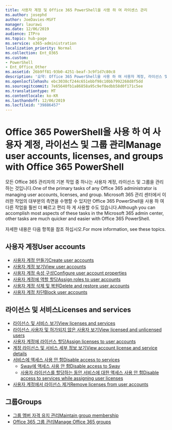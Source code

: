 ```yaml
---
title: 사용자 계정 및 Office 365 PowerShell을 사용 하 여 라이센스 관리
ms.author: josephd
author: JoeDavies-MSFT
manager: laurawi
ms.date: 12/06/2019
audience: ITPro
ms.topic: hub-page
ms.service: o365-administration
localization_priority: Normal
ms.collection: Ent_O365
ms.custom:
- PowerShell
- Ent_Office_Other
ms.assetid: 26b9ff81-93b0-4251-beaf-3c9f1d7c80c8
description: '요약: Office 365 PowerShell을 사용 하 여 사용자 계정, 라이선스 및 그룹을 관리 하는 방법에 대해 알아봅니다.'
ms.openlocfilehash: ebc3038cf244c651ebbf98c10bb7992268d8f5dd
ms.sourcegitcommit: 7e65640fb1a86858a95c9ef0edbb58d0f171c5ee
ms.translationtype: MT
ms.contentlocale: ko-KR
ms.lasthandoff: 12/06/2019
ms.locfileid: "39886457"
---
```

# <a name="manage-user-accounts-licenses-and-groups-with-office-365-powershell"></a><span data-ttu-id="ce632-103">Office 365 PowerShell을 사용 하 여 사용자 계정, 라이선스 및 그룹 관리</span><span class="sxs-lookup"><span data-stu-id="ce632-103">Manage user accounts, licenses, and groups with Office 365 PowerShell</span></span>

<span data-ttu-id="ce632-104">모든 Office 365 관리자의 기본 작업 중 하나는 사용자 계정, 라이선스 및 그룹을 관리 하는 것입니다.</span><span class="sxs-lookup"><span data-stu-id="ce632-104">One of the primary tasks of any Office 365 administrator is managing user accounts, licenses, and group.</span></span> <span data-ttu-id="ce632-105">Microsoft 365 관리 센터에서 이러한 작업의 대부분의 측면을 수행할 수 있지만 Office 365 PowerShell을 사용 하 여 다른 작업을 훨씬 더 빠르고 편리 하 게 사용할 수도 있습니다.</span><span class="sxs-lookup"><span data-stu-id="ce632-105">Although you can accomplish most aspects of these tasks in the Microsoft 365 admin center, other tasks are much quicker and easier with Office 365 PowerShell.</span></span> 

<span data-ttu-id="ce632-106">자세한 내용은 다음 항목을 참조 하십시오.</span><span class="sxs-lookup"><span data-stu-id="ce632-106">For more information, see these topics.</span></span>

## <a name="user-accounts"></a><span data-ttu-id="ce632-107">사용자 계정</span><span class="sxs-lookup"><span data-stu-id="ce632-107">User accounts</span></span>

- [<span data-ttu-id="ce632-108">사용자 계정 만들기</span><span class="sxs-lookup"><span data-stu-id="ce632-108">Create user accounts</span></span>](create-user-accounts-with-office-365-powershell.md)
- [<span data-ttu-id="ce632-109">사용자 계정 보기</span><span class="sxs-lookup"><span data-stu-id="ce632-109">View user accounts</span></span>](view-user-accounts-with-office-365-powershell.md)
- [<span data-ttu-id="ce632-110">사용자 계정 속성 구성</span><span class="sxs-lookup"><span data-stu-id="ce632-110">Configure user account properties</span></span>](configure-user-account-properties-with-office-365-powershell.md)
- [<span data-ttu-id="ce632-111">사용자 계정에 역할 할당</span><span class="sxs-lookup"><span data-stu-id="ce632-111">Assign roles to user accounts</span></span>](assign-roles-to-user-accounts-with-office-365-powershell.md)
- [<span data-ttu-id="ce632-112">사용자 계정 삭제 및 복원</span><span class="sxs-lookup"><span data-stu-id="ce632-112">Delete and restore user accounts</span></span>](delete-and-restore-user-accounts-with-office-365-powershell.md)
- [<span data-ttu-id="ce632-113">사용자 계정 차단</span><span class="sxs-lookup"><span data-stu-id="ce632-113">Block user accounts</span></span>](block-user-accounts-with-office-365-powershell.md)

## <a name="licenses-and-services"></a><span data-ttu-id="ce632-114">라이선스 및 서비스</span><span class="sxs-lookup"><span data-stu-id="ce632-114">Licenses and services</span></span>
- [<span data-ttu-id="ce632-115">라이선스 및 서비스 보기</span><span class="sxs-lookup"><span data-stu-id="ce632-115">View licenses and services</span></span>](view-licenses-and-services-with-office-365-powershell.md)
- [<span data-ttu-id="ce632-116">라이선스 사용자 및 허가되지 않은 사용자 보기</span><span class="sxs-lookup"><span data-stu-id="ce632-116">View licensed and unlicensed users</span></span>](view-licensed-and-unlicensed-users-with-office-365-powershell.md)
- [<span data-ttu-id="ce632-117">사용자 계정에 라이선스 할당</span><span class="sxs-lookup"><span data-stu-id="ce632-117">Assign licenses to user accounts</span></span>](assign-licenses-to-user-accounts-with-office-365-powershell.md)
- [<span data-ttu-id="ce632-118">계정 라이선스 및 서비스 세부 정보 보기</span><span class="sxs-lookup"><span data-stu-id="ce632-118">View account license and service details</span></span>](view-account-license-and-service-details-with-office-365-powershell.md)
- [<span data-ttu-id="ce632-119">서비스에 액세스 사용 안 함</span><span class="sxs-lookup"><span data-stu-id="ce632-119">Disable access to services</span></span>](disable-access-to-services-with-office-365-powershell.md)
  - [<span data-ttu-id="ce632-120">Sway에 액세스 사용 안 함</span><span class="sxs-lookup"><span data-stu-id="ce632-120">Disable access to Sway</span></span>](disable-access-to-sway-with-office-365-powershell.md)
  - [<span data-ttu-id="ce632-121">사용자 라이선스를 할당하는 동안 서비스에 대한 액세스 사용 안 함</span><span class="sxs-lookup"><span data-stu-id="ce632-121">Disable access to services while assigning user licenses</span></span>](disable-access-to-services-while-assigning-user-licenses.md)
- [<span data-ttu-id="ce632-122">사용자 계정에서 라이선스 제거</span><span class="sxs-lookup"><span data-stu-id="ce632-122">Remove licenses from user accounts</span></span>](remove-licenses-from-user-accounts-with-office-365-powershell.md)

## <a name="groups"></a><span data-ttu-id="ce632-123">그룹</span><span class="sxs-lookup"><span data-stu-id="ce632-123">Groups</span></span>
- [<span data-ttu-id="ce632-124">그룹 멤버 자격 유지 관리</span><span class="sxs-lookup"><span data-stu-id="ce632-124">Maintain group membership</span></span>](maintain-group-membership-with-office-365-powershell.md)
- [<span data-ttu-id="ce632-125">Office 365 그룹 관리</span><span class="sxs-lookup"><span data-stu-id="ce632-125">Manage Office 365 groups</span></span>](manage-office-365-groups-with-powershell.md)


